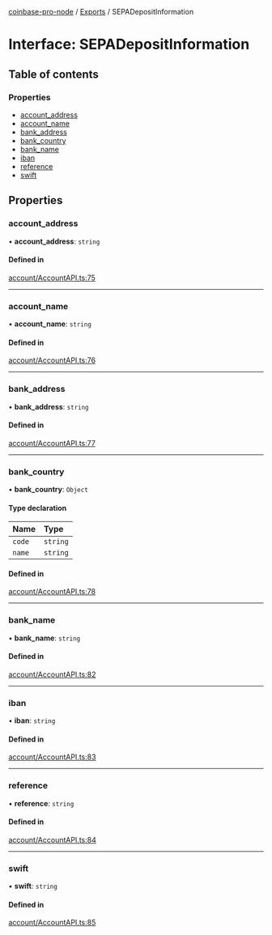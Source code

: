 [coinbase-pro-node](../README.md) / [Exports](../modules.md) / SEPADepositInformation

# Interface: SEPADepositInformation

## Table of contents

### Properties

- [account_address](SEPADepositInformation.md#account_address)
- [account_name](SEPADepositInformation.md#account_name)
- [bank_address](SEPADepositInformation.md#bank_address)
- [bank_country](SEPADepositInformation.md#bank_country)
- [bank_name](SEPADepositInformation.md#bank_name)
- [iban](SEPADepositInformation.md#iban)
- [reference](SEPADepositInformation.md#reference)
- [swift](SEPADepositInformation.md#swift)

## Properties

### account_address

• **account_address**: `string`

#### Defined in

[account/AccountAPI.ts:75](https://github.com/bennycode/coinbase-pro-node/blob/208278f/src/account/AccountAPI.ts#L75)

---

### account_name

• **account_name**: `string`

#### Defined in

[account/AccountAPI.ts:76](https://github.com/bennycode/coinbase-pro-node/blob/208278f/src/account/AccountAPI.ts#L76)

---

### bank_address

• **bank_address**: `string`

#### Defined in

[account/AccountAPI.ts:77](https://github.com/bennycode/coinbase-pro-node/blob/208278f/src/account/AccountAPI.ts#L77)

---

### bank_country

• **bank_country**: `Object`

#### Type declaration

| Name   | Type     |
| :----- | :------- |
| `code` | `string` |
| `name` | `string` |

#### Defined in

[account/AccountAPI.ts:78](https://github.com/bennycode/coinbase-pro-node/blob/208278f/src/account/AccountAPI.ts#L78)

---

### bank_name

• **bank_name**: `string`

#### Defined in

[account/AccountAPI.ts:82](https://github.com/bennycode/coinbase-pro-node/blob/208278f/src/account/AccountAPI.ts#L82)

---

### iban

• **iban**: `string`

#### Defined in

[account/AccountAPI.ts:83](https://github.com/bennycode/coinbase-pro-node/blob/208278f/src/account/AccountAPI.ts#L83)

---

### reference

• **reference**: `string`

#### Defined in

[account/AccountAPI.ts:84](https://github.com/bennycode/coinbase-pro-node/blob/208278f/src/account/AccountAPI.ts#L84)

---

### swift

• **swift**: `string`

#### Defined in

[account/AccountAPI.ts:85](https://github.com/bennycode/coinbase-pro-node/blob/208278f/src/account/AccountAPI.ts#L85)
